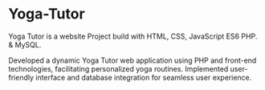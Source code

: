 # Yoga-Tutor

Yoga Tutor is a website Project build with HTML, CSS, JavaScript ES6 PHP. & MySQL.

Developed a dynamic Yoga Tutor web application using PHP and front-end technologies, facilitating personalized yoga routines. Implemented user-friendly interface and database integration for seamless user experience.

